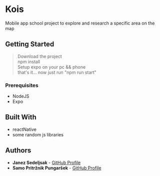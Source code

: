 # Kois

Mobile app school project to explore and research a specific area on the map

## Getting Started

> Download the project<br/>
> npm install<br/>
> Setup expo on your pc && phone </br>
> that's it... now just run "npm run start"<br/>

### Prerequisites

* NodeJS
* Expo

## Built With

* reactNative
* some random js libraries

## Authors

* **Janez Sedeljsak** - [GitHub Profile](https://github.com/JanezSedeljsak)
* **Samo Pritržnik Pungaršek** - [GitHub Profile](https://github.com/SamoPritrznik)
